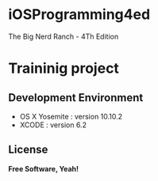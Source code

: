 # iOSProgramming4ed
The Big Nerd Ranch - 4Th Edition

# Traininig project

## Development Environment

* OS X Yosemite : version 10.10.2
* XCODE : version 6.2

## License

**Free Software, Yeah!**
